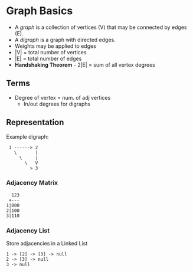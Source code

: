 Graph Basics
============

* A *graph* is a collection of vertices (V) that may be connected by edges (E).
* A *digraph* is a graph with directed edges.
* Weights may be applied to edges
* |V| = total number of vertices
* |E| = total number of edges
* **Handshaking Theorem** - 2|E| = sum of all vertex degrees

## Terms
* Degree of vertex = num. of adj vertices
    * In/out degrees for digraphs

## Representation
Example digraph:
```
 1 ------> 2
   \       |
     \     |
       \   V
         > 3
```

### Adjacency Matrix
```
  123
 +---
1|000
2|100
3|110
```

### Adjacency List
Store adjacencies in a Linked List
```
1 -> [2] -> [3] -> null
2 -> [3] -> null
3 -> null
```
